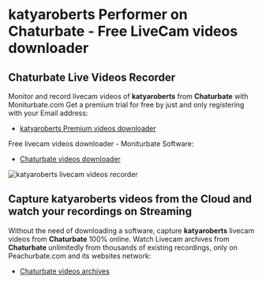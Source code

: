 # katyaroberts Performer on Chaturbate - Free LiveCam videos downloader

## Chaturbate Live Videos Recorder

Monitor and record livecam videos of **katyaroberts** from **Chaturbate** with Moniturbate.com
Get a premium trial for free by just and only registering with your Email address:
* [katyaroberts Premium videos downloader](https://moniturbate.com/request-demo-licence-key.html)

Free livecam videos downloader - Moniturbate Software:
* [Chaturbate videos downloader](https://moniturbate.com/moniturbate-download-software.html)

![katyaroberts livecam videos recorder](https://peachurnet.com/templates/moniturbate-software.png)


## Capture katyaroberts videos from the Cloud and watch your recordings on Streaming

Without the need of downloading a software, capture **katyaroberts** livecam videos from **Chaturbate** 100% online.
Watch Livecam archives from **Chaturbate** unlimitedly from thousands of existing recordings, only on Peachurbate.com and its websites network:
* [Chaturbate videos archives](https://peachurnet.com/)
